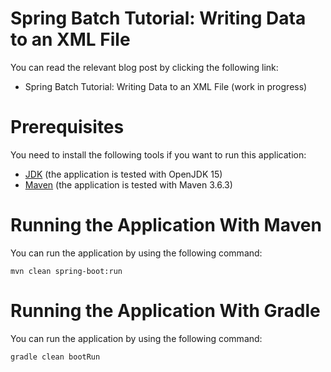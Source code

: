 # Spring Batch Tutorial: Writing Data to an XML File

You can read the relevant blog post by clicking the following link:

* Spring Batch Tutorial: Writing Data to an XML File (work in progress)

# Prerequisites

You need to install the following tools if you want to run this application:

* [JDK](https://adoptopenjdk.net/) (the application is tested with OpenJDK 15)
* [Maven](http://maven.apache.org/) (the application is tested with Maven 3.6.3)

# Running the Application With Maven

You can run the application by using the following command:

    mvn clean spring-boot:run

# Running the Application With Gradle

You can run the application by using the following command:

    gradle clean bootRun